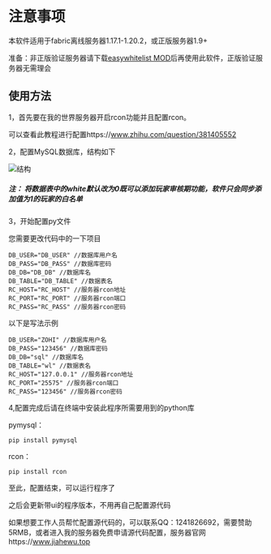 # 注意事项 #
 本软件适用于fabric离线服务器1.17.1-1.20.2，或正版服务器1.9+

 准备：非正版验证服务器请下载[easywhitelist MOD](https://www.mcmod.cn/class/9265.html)后再使用此软件，正版验证服务器无需理会

## 使用方法 ##
1，首先要在我的世界服务器开启rcon功能并且配置rcon。

可以查看此教程进行配置https://www.zhihu.com/question/381405552

2，配置MySQL数据库，结构如下

![结构](https://img.jiahewufwq.space/images/2024/01/02/-2024-01-02-215059.png)

 ##### 注： 将数据表中的white默认改为0既可以添加玩家审核期功能，软件只会同步添加值为1的玩家的白名单

3，开始配置py文件

您需要更改代码中的一下项目

```DB_HOST="DB_HOST" //数据库地址
DB_USER="DB_USER" //数据库用户名
DB_PASS="DB_PASS" //数据库密码
DB_DB="DB_DB" //数据库名
DB_TABLE="DB_TABLE" //数据表名
RC_HOST="RC_HOST" //服务器rcon地址
RC_PORT="RC_PORT" //服务器rcon端口
RC_PASS="RC_PASS" //服务器rcon密码
```

以下是写法示例

```DB_HOST="127.0.0.1" //数据库地址
DB_USER="ZOHI" //数据库用户名
DB_PASS="123456" //数据库密码
DB_DB="sql" //数据库名
DB_TABLE="wl" //数据表名
RC_HOST="127.0.0.1" //服务器rcon地址
RC_PORT="25575" //服务器rcon端口
RC_PASS="123456" //服务器rcon密码
```

4,配置完成后请在终端中安装此程序所需要用到的python库

pymysql：

```
pip install pymysql
```

rcon：

```
pip install rcon
```

至此，配置结束，可以运行程序了

之后会更新带ui的程序版本，不用再自己配置源代码

如果想要工作人员帮忙配置源代码的，可以联系QQ：1241826692，需要赞助5RMB，或者进入我的服务器免费申请源代码配置，服务器官网https://www.jiahewu.top
